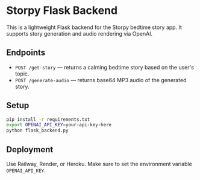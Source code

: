 
# Storpy Flask Backend

This is a lightweight Flask backend for the Storpy bedtime story app. It supports story generation and audio rendering via OpenAI.

## Endpoints

- `POST /get-story` — returns a calming bedtime story based on the user's topic.
- `POST /generate-audio` — returns base64 MP3 audio of the generated story.

## Setup

```bash
pip install -r requirements.txt
export OPENAI_API_KEY=your-api-key-here
python flask_backend.py
```

## Deployment

Use Railway, Render, or Heroku. Make sure to set the environment variable `OPENAI_API_KEY`.
